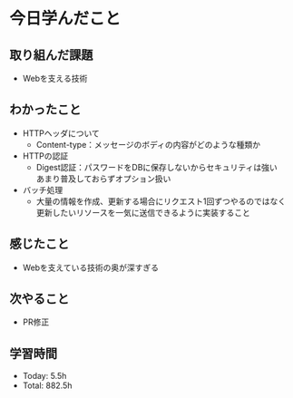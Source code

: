 # 今日学んだこと
## 取り組んだ課題
- Webを支える技術
## わかったこと
- HTTPヘッダについて
    - Content-type：メッセージのボディの内容がどのような種類か
- HTTPの認証
    - Digest認証：パスワードをDBに保存しないからセキュリティは強い<br>あまり普及しておらずオプション扱い
- バッチ処理
    - 大量の情報を作成、更新する場合にリクエスト1回ずつやるのではなく<br>更新したいリソースを一気に送信できるように実装すること
## 感じたこと
- Webを支えている技術の奥が深すぎる
## 次やること
- PR修正
## 学習時間
- Today: 5.5h
- Total: 882.5h
